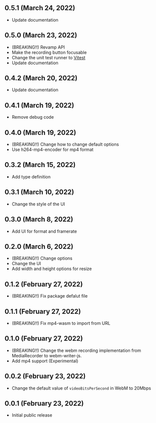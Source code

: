 ## 0.5.1 (March 24, 2022)

- Update documentation

## 0.5.0 (March 23, 2022)

- (BREAKING!!) Revamp API
- Make the recording button focusable
- Change the unit test runner to [Vitest](https://vitest.dev/)
- Update documentation

## 0.4.2 (March 20, 2022)

- Update documentation

## 0.4.1 (March 19, 2022)

- Remove debug code

## 0.4.0 (March 19, 2022)

- (BREAKING!!) Change how to change default options
- Use h264-mp4-encoder for mp4 format

## 0.3.2 (March 15, 2022)

- Add type definition

## 0.3.1 (March 10, 2022)

- Change the style of the UI

## 0.3.0 (March 8, 2022)

- Add UI for format and framerate

## 0.2.0 (March 6, 2022)

- (BREAKING!!) Change options
- Change the UI
- Add width and height options for resize

## 0.1.2 (February 27, 2022)

- (BREAKING!!) Fix package defalut file

## 0.1.1 (February 27, 2022)

- (BREAKING!!) Fix mp4-wasm to import from URL

## 0.1.0 (February 27, 2022)

- (BREAKING!!) Change the webm recording implementation from MediaRecorder to webm-writer-js.
- Add mp4 support (Experimental)

## 0.0.2 (February 23, 2022)

- Change the default value of `videoBitsPerSecond` in WebM to 20Mbps

## 0.0.1 (February 23, 2022)

- Initial public release
